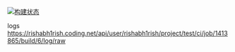 [![构建状态](https://rishabh1rish.coding.net/badges/test/job/1413865/build.svg)](https://rishabh1rish.coding.net/p/test/ci/job)
 
 
logs
https://rishabh1rish.coding.net/api/user/rishabh1rish/project/test/ci/job/1413865/build/6/log/raw
